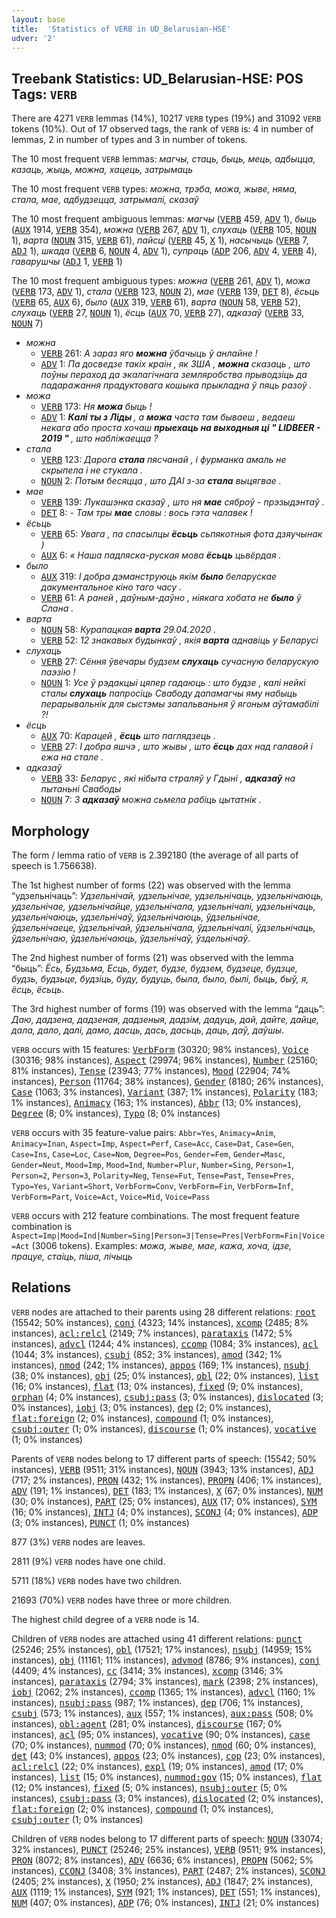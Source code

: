 ```yaml
---
layout: base
title:  'Statistics of VERB in UD_Belarusian-HSE'
udver: '2'
---
```


## Treebank Statistics: UD_Belarusian-HSE: POS Tags: `VERB`

There are 4271 `VERB` lemmas (14%), 10217 `VERB` types (19%) and 31092 `VERB` tokens (10%).
Out of 17 observed tags, the rank of `VERB` is: 4 in number of lemmas, 2 in number of types and 3 in number of tokens.

The 10 most frequent `VERB` lemmas: <em>магчы, стаць, быць, мець, адбыцца, казаць, жыць, можна, хацець, затрымаць</em>

The 10 most frequent `VERB` types:  <em>можна, трэба, можа, жыве, няма, стала, мае, адбудзецца, затрымалі, сказаў</em>

The 10 most frequent ambiguous lemmas: <em>магчы</em> (<tt><a href="be_hse-pos-VERB.html">VERB</a></tt> 459, <tt><a href="be_hse-pos-ADV.html">ADV</a></tt> 1), <em>быць</em> (<tt><a href="be_hse-pos-AUX.html">AUX</a></tt> 1914, <tt><a href="be_hse-pos-VERB.html">VERB</a></tt> 354), <em>можна</em> (<tt><a href="be_hse-pos-VERB.html">VERB</a></tt> 267, <tt><a href="be_hse-pos-ADV.html">ADV</a></tt> 1), <em>слухаць</em> (<tt><a href="be_hse-pos-VERB.html">VERB</a></tt> 105, <tt><a href="be_hse-pos-NOUN.html">NOUN</a></tt> 1), <em>варта</em> (<tt><a href="be_hse-pos-NOUN.html">NOUN</a></tt> 315, <tt><a href="be_hse-pos-VERB.html">VERB</a></tt> 61), <em>пайсці</em> (<tt><a href="be_hse-pos-VERB.html">VERB</a></tt> 45, <tt><a href="be_hse-pos-X.html">X</a></tt> 1), <em>насычыць</em> (<tt><a href="be_hse-pos-VERB.html">VERB</a></tt> 7, <tt><a href="be_hse-pos-ADJ.html">ADJ</a></tt> 1), <em>шкада</em> (<tt><a href="be_hse-pos-VERB.html">VERB</a></tt> 6, <tt><a href="be_hse-pos-NOUN.html">NOUN</a></tt> 4, <tt><a href="be_hse-pos-ADV.html">ADV</a></tt> 1), <em>супраць</em> (<tt><a href="be_hse-pos-ADP.html">ADP</a></tt> 206, <tt><a href="be_hse-pos-ADV.html">ADV</a></tt> 4, <tt><a href="be_hse-pos-VERB.html">VERB</a></tt> 4), <em>гаварушчы</em> (<tt><a href="be_hse-pos-ADJ.html">ADJ</a></tt> 1, <tt><a href="be_hse-pos-VERB.html">VERB</a></tt> 1)

The 10 most frequent ambiguous types:  <em>можна</em> (<tt><a href="be_hse-pos-VERB.html">VERB</a></tt> 261, <tt><a href="be_hse-pos-ADV.html">ADV</a></tt> 1), <em>можа</em> (<tt><a href="be_hse-pos-VERB.html">VERB</a></tt> 173, <tt><a href="be_hse-pos-ADV.html">ADV</a></tt> 1), <em>стала</em> (<tt><a href="be_hse-pos-VERB.html">VERB</a></tt> 123, <tt><a href="be_hse-pos-NOUN.html">NOUN</a></tt> 2), <em>мае</em> (<tt><a href="be_hse-pos-VERB.html">VERB</a></tt> 139, <tt><a href="be_hse-pos-DET.html">DET</a></tt> 8), <em>ёсьць</em> (<tt><a href="be_hse-pos-VERB.html">VERB</a></tt> 65, <tt><a href="be_hse-pos-AUX.html">AUX</a></tt> 6), <em>было</em> (<tt><a href="be_hse-pos-AUX.html">AUX</a></tt> 319, <tt><a href="be_hse-pos-VERB.html">VERB</a></tt> 61), <em>варта</em> (<tt><a href="be_hse-pos-NOUN.html">NOUN</a></tt> 58, <tt><a href="be_hse-pos-VERB.html">VERB</a></tt> 52), <em>слухаць</em> (<tt><a href="be_hse-pos-VERB.html">VERB</a></tt> 27, <tt><a href="be_hse-pos-NOUN.html">NOUN</a></tt> 1), <em>ёсць</em> (<tt><a href="be_hse-pos-AUX.html">AUX</a></tt> 70, <tt><a href="be_hse-pos-VERB.html">VERB</a></tt> 27), <em>адказаў</em> (<tt><a href="be_hse-pos-VERB.html">VERB</a></tt> 33, <tt><a href="be_hse-pos-NOUN.html">NOUN</a></tt> 7)


* <em>можна</em>
  * <tt><a href="be_hse-pos-VERB.html">VERB</a></tt> 261: <em>А зараз яго <b>можна</b> ўбачыць ў анлайне !</em>
  * <tt><a href="be_hse-pos-ADV.html">ADV</a></tt> 1: <em>Па досведзе такіх краін , як ЗША , <b>можна</b> сказаць , што поўны пераход да экалагічнага земляробства прыводзіць да падаражання прадуктовага кошыка прыкладна ў пяць разоў .</em>
* <em>можа</em>
  * <tt><a href="be_hse-pos-VERB.html">VERB</a></tt> 173: <em>Ня <b>можа</b> быць !</em>
  * <tt><a href="be_hse-pos-ADV.html">ADV</a></tt> 1: <em><strong> Калі ты з Ліды </strong> , а <b>можа</b> часта там бываеш , ведаеш некага або проста хочаш <strong> прыехаць на выходныя ці " LIDBEER - 2019 " </strong> , што набліжаецца ?</em>
* <em>стала</em>
  * <tt><a href="be_hse-pos-VERB.html">VERB</a></tt> 123: <em>Дарога <b>стала</b> пясчанай , і фурманка амаль не скрыпела і не стукала .</em>
  * <tt><a href="be_hse-pos-NOUN.html">NOUN</a></tt> 2: <em>Потым бесяцца , што ДАІ з-за <b>стала</b> выцягвае .</em>
* <em>мае</em>
  * <tt><a href="be_hse-pos-VERB.html">VERB</a></tt> 139: <em>Лукашэнка сказаў , што ня <b>мае</b> сяброў - прэзыдэнтаў .</em>
  * <tt><a href="be_hse-pos-DET.html">DET</a></tt> 8: <em>- Там тры <b>мае</b> словы : вось гэта чалавек !</em>
* <em>ёсьць</em>
  * <tt><a href="be_hse-pos-VERB.html">VERB</a></tt> 65: <em>Увага , па спасылцы <b>ёсьць</b> сьпякотныя фота дзяучынак )</em>
  * <tt><a href="be_hse-pos-AUX.html">AUX</a></tt> 6: <em>« Наша падляска-руская мова <b>ёсьць</b> цьвёрдая .</em>
* <em>было</em>
  * <tt><a href="be_hse-pos-AUX.html">AUX</a></tt> 319: <em>І добра дэманструюць якім <b>было</b> беларускае дакументальное кіно таго часу .</em>
  * <tt><a href="be_hse-pos-VERB.html">VERB</a></tt> 61: <em>А раней , даўным-даўно , ніякага хобата не <b>было</b> ў Слана .</em>
* <em>варта</em>
  * <tt><a href="be_hse-pos-NOUN.html">NOUN</a></tt> 58: <em>Курапацкая <b>варта</b> 29.04.2020 .</em>
  * <tt><a href="be_hse-pos-VERB.html">VERB</a></tt> 52: <em>12 знакавых будынкаў , якія <b>варта</b> аднавіць у Беларусі</em>
* <em>слухаць</em>
  * <tt><a href="be_hse-pos-VERB.html">VERB</a></tt> 27: <em>Сёння ўвечары будзем <b>слухаць</b> сучасную беларускую паэзію !</em>
  * <tt><a href="be_hse-pos-NOUN.html">NOUN</a></tt> 1: <em>Усе ў рэдакцыі цяпер гадаюць : што будзе , калі нейкі сталы <b>слухаць</b> папросіць Свабоду дапамагчы яму набыць перарывальнік для сыстэмы запальваньня ў ягоным аўтамабілі ?!</em>
* <em>ёсць</em>
  * <tt><a href="be_hse-pos-AUX.html">AUX</a></tt> 70: <em>Карацей , <b>ёсць</b> што паглядзець .</em>
  * <tt><a href="be_hse-pos-VERB.html">VERB</a></tt> 27: <em>І добра яшчэ , што жывы , што <b>ёсць</b> дах над галавой і ежа на стале .</em>
* <em>адказаў</em>
  * <tt><a href="be_hse-pos-VERB.html">VERB</a></tt> 33: <em>Беларус , які нібыта страляў у Гдыні , <b>адказаў</b> на пытаньні Свабоды</em>
  * <tt><a href="be_hse-pos-NOUN.html">NOUN</a></tt> 7: <em>З <b>адказаў</b> можна сьмела рабіць цытатнік .</em>

## Morphology

The form / lemma ratio of `VERB` is 2.392180 (the average of all parts of speech is 1.756638).

The 1st highest number of forms (22) was observed with the lemma “удзельнічаць”: <em>Удзельнічай, удзельнiчае, удзельнiчаць, удзельнiчаюць, удзельнічае, удзельнічайце, удзельнічала, удзельнічалі, удзельнічаць, удзельнічаюць, удзельнічаў, ўдзельнiчаюць, ўдзельнічае, ўдзельнічаеце, ўдзельнічай, ўдзельнічала, ўдзельнічалі, ўдзельнічаць, ўдзельнічаю, ўдзельнічаюць, ўдзельнічаў, ўздельнічаў</em>.

The 2nd highest number of forms (21) was observed with the lemma “быць”: <em>Ёсь, Будзьма, Есць, будет, будзе, будзем, будзеце, будзце, будзь, будзьце, будзіць, буду, будуць, была, было, былі, быць, быў, я, ёсць, ёсьць</em>.

The 3rd highest number of forms (19) was observed with the lemma “даць”: <em>Даю, дадзена, дадзеная, дадзеныя, дадзім, дадуць, дай, дайте, дайце, дала, дало, далі, дамо, дасць, дась, дасьць, даць, даў, даўшы</em>.

`VERB` occurs with 15 features: <tt><a href="be_hse-feat-VerbForm.html">VerbForm</a></tt> (30320; 98% instances), <tt><a href="be_hse-feat-Voice.html">Voice</a></tt> (30316; 98% instances), <tt><a href="be_hse-feat-Aspect.html">Aspect</a></tt> (29974; 96% instances), <tt><a href="be_hse-feat-Number.html">Number</a></tt> (25160; 81% instances), <tt><a href="be_hse-feat-Tense.html">Tense</a></tt> (23943; 77% instances), <tt><a href="be_hse-feat-Mood.html">Mood</a></tt> (22904; 74% instances), <tt><a href="be_hse-feat-Person.html">Person</a></tt> (11764; 38% instances), <tt><a href="be_hse-feat-Gender.html">Gender</a></tt> (8180; 26% instances), <tt><a href="be_hse-feat-Case.html">Case</a></tt> (1063; 3% instances), <tt><a href="be_hse-feat-Variant.html">Variant</a></tt> (387; 1% instances), <tt><a href="be_hse-feat-Polarity.html">Polarity</a></tt> (183; 1% instances), <tt><a href="be_hse-feat-Animacy.html">Animacy</a></tt> (163; 1% instances), <tt><a href="be_hse-feat-Abbr.html">Abbr</a></tt> (13; 0% instances), <tt><a href="be_hse-feat-Degree.html">Degree</a></tt> (8; 0% instances), <tt><a href="be_hse-feat-Typo.html">Typo</a></tt> (8; 0% instances)

`VERB` occurs with 35 feature-value pairs: `Abbr=Yes`, `Animacy=Anim`, `Animacy=Inan`, `Aspect=Imp`, `Aspect=Perf`, `Case=Acc`, `Case=Dat`, `Case=Gen`, `Case=Ins`, `Case=Loc`, `Case=Nom`, `Degree=Pos`, `Gender=Fem`, `Gender=Masc`, `Gender=Neut`, `Mood=Imp`, `Mood=Ind`, `Number=Plur`, `Number=Sing`, `Person=1`, `Person=2`, `Person=3`, `Polarity=Neg`, `Tense=Fut`, `Tense=Past`, `Tense=Pres`, `Typo=Yes`, `Variant=Short`, `VerbForm=Conv`, `VerbForm=Fin`, `VerbForm=Inf`, `VerbForm=Part`, `Voice=Act`, `Voice=Mid`, `Voice=Pass`

`VERB` occurs with 212 feature combinations.
The most frequent feature combination is `Aspect=Imp|Mood=Ind|Number=Sing|Person=3|Tense=Pres|VerbForm=Fin|Voice=Act` (3006 tokens).
Examples: <em>можа, жыве, мае, кажа, хоча, ідзе, працуе, стаіць, піша, лічыць</em>


## Relations

`VERB` nodes are attached to their parents using 28 different relations: <tt><a href="be_hse-dep-root.html">root</a></tt> (15542; 50% instances), <tt><a href="be_hse-dep-conj.html">conj</a></tt> (4323; 14% instances), <tt><a href="be_hse-dep-xcomp.html">xcomp</a></tt> (2485; 8% instances), <tt><a href="be_hse-dep-acl-relcl.html">acl:relcl</a></tt> (2149; 7% instances), <tt><a href="be_hse-dep-parataxis.html">parataxis</a></tt> (1472; 5% instances), <tt><a href="be_hse-dep-advcl.html">advcl</a></tt> (1244; 4% instances), <tt><a href="be_hse-dep-ccomp.html">ccomp</a></tt> (1084; 3% instances), <tt><a href="be_hse-dep-acl.html">acl</a></tt> (1044; 3% instances), <tt><a href="be_hse-dep-csubj.html">csubj</a></tt> (852; 3% instances), <tt><a href="be_hse-dep-amod.html">amod</a></tt> (342; 1% instances), <tt><a href="be_hse-dep-nmod.html">nmod</a></tt> (242; 1% instances), <tt><a href="be_hse-dep-appos.html">appos</a></tt> (169; 1% instances), <tt><a href="be_hse-dep-nsubj.html">nsubj</a></tt> (38; 0% instances), <tt><a href="be_hse-dep-obj.html">obj</a></tt> (25; 0% instances), <tt><a href="be_hse-dep-obl.html">obl</a></tt> (22; 0% instances), <tt><a href="be_hse-dep-list.html">list</a></tt> (16; 0% instances), <tt><a href="be_hse-dep-flat.html">flat</a></tt> (13; 0% instances), <tt><a href="be_hse-dep-fixed.html">fixed</a></tt> (9; 0% instances), <tt><a href="be_hse-dep-orphan.html">orphan</a></tt> (4; 0% instances), <tt><a href="be_hse-dep-csubj-pass.html">csubj:pass</a></tt> (3; 0% instances), <tt><a href="be_hse-dep-dislocated.html">dislocated</a></tt> (3; 0% instances), <tt><a href="be_hse-dep-iobj.html">iobj</a></tt> (3; 0% instances), <tt><a href="be_hse-dep-dep.html">dep</a></tt> (2; 0% instances), <tt><a href="be_hse-dep-flat-foreign.html">flat:foreign</a></tt> (2; 0% instances), <tt><a href="be_hse-dep-compound.html">compound</a></tt> (1; 0% instances), <tt><a href="be_hse-dep-csubj-outer.html">csubj:outer</a></tt> (1; 0% instances), <tt><a href="be_hse-dep-discourse.html">discourse</a></tt> (1; 0% instances), <tt><a href="be_hse-dep-vocative.html">vocative</a></tt> (1; 0% instances)

Parents of `VERB` nodes belong to 17 different parts of speech:  (15542; 50% instances), <tt><a href="be_hse-pos-VERB.html">VERB</a></tt> (9511; 31% instances), <tt><a href="be_hse-pos-NOUN.html">NOUN</a></tt> (3943; 13% instances), <tt><a href="be_hse-pos-ADJ.html">ADJ</a></tt> (717; 2% instances), <tt><a href="be_hse-pos-PRON.html">PRON</a></tt> (432; 1% instances), <tt><a href="be_hse-pos-PROPN.html">PROPN</a></tt> (406; 1% instances), <tt><a href="be_hse-pos-ADV.html">ADV</a></tt> (191; 1% instances), <tt><a href="be_hse-pos-DET.html">DET</a></tt> (183; 1% instances), <tt><a href="be_hse-pos-X.html">X</a></tt> (67; 0% instances), <tt><a href="be_hse-pos-NUM.html">NUM</a></tt> (30; 0% instances), <tt><a href="be_hse-pos-PART.html">PART</a></tt> (25; 0% instances), <tt><a href="be_hse-pos-AUX.html">AUX</a></tt> (17; 0% instances), <tt><a href="be_hse-pos-SYM.html">SYM</a></tt> (16; 0% instances), <tt><a href="be_hse-pos-INTJ.html">INTJ</a></tt> (4; 0% instances), <tt><a href="be_hse-pos-SCONJ.html">SCONJ</a></tt> (4; 0% instances), <tt><a href="be_hse-pos-ADP.html">ADP</a></tt> (3; 0% instances), <tt><a href="be_hse-pos-PUNCT.html">PUNCT</a></tt> (1; 0% instances)

877 (3%) `VERB` nodes are leaves.

2811 (9%) `VERB` nodes have one child.

5711 (18%) `VERB` nodes have two children.

21693 (70%) `VERB` nodes have three or more children.

The highest child degree of a `VERB` node is 14.

Children of `VERB` nodes are attached using 41 different relations: <tt><a href="be_hse-dep-punct.html">punct</a></tt> (25246; 25% instances), <tt><a href="be_hse-dep-obl.html">obl</a></tt> (17521; 17% instances), <tt><a href="be_hse-dep-nsubj.html">nsubj</a></tt> (14959; 15% instances), <tt><a href="be_hse-dep-obj.html">obj</a></tt> (11161; 11% instances), <tt><a href="be_hse-dep-advmod.html">advmod</a></tt> (8786; 9% instances), <tt><a href="be_hse-dep-conj.html">conj</a></tt> (4409; 4% instances), <tt><a href="be_hse-dep-cc.html">cc</a></tt> (3414; 3% instances), <tt><a href="be_hse-dep-xcomp.html">xcomp</a></tt> (3146; 3% instances), <tt><a href="be_hse-dep-parataxis.html">parataxis</a></tt> (2794; 3% instances), <tt><a href="be_hse-dep-mark.html">mark</a></tt> (2398; 2% instances), <tt><a href="be_hse-dep-iobj.html">iobj</a></tt> (2062; 2% instances), <tt><a href="be_hse-dep-ccomp.html">ccomp</a></tt> (1365; 1% instances), <tt><a href="be_hse-dep-advcl.html">advcl</a></tt> (1160; 1% instances), <tt><a href="be_hse-dep-nsubj-pass.html">nsubj:pass</a></tt> (987; 1% instances), <tt><a href="be_hse-dep-dep.html">dep</a></tt> (706; 1% instances), <tt><a href="be_hse-dep-csubj.html">csubj</a></tt> (573; 1% instances), <tt><a href="be_hse-dep-aux.html">aux</a></tt> (557; 1% instances), <tt><a href="be_hse-dep-aux-pass.html">aux:pass</a></tt> (508; 0% instances), <tt><a href="be_hse-dep-obl-agent.html">obl:agent</a></tt> (281; 0% instances), <tt><a href="be_hse-dep-discourse.html">discourse</a></tt> (167; 0% instances), <tt><a href="be_hse-dep-acl.html">acl</a></tt> (95; 0% instances), <tt><a href="be_hse-dep-vocative.html">vocative</a></tt> (90; 0% instances), <tt><a href="be_hse-dep-case.html">case</a></tt> (70; 0% instances), <tt><a href="be_hse-dep-nummod.html">nummod</a></tt> (70; 0% instances), <tt><a href="be_hse-dep-nmod.html">nmod</a></tt> (60; 0% instances), <tt><a href="be_hse-dep-det.html">det</a></tt> (43; 0% instances), <tt><a href="be_hse-dep-appos.html">appos</a></tt> (23; 0% instances), <tt><a href="be_hse-dep-cop.html">cop</a></tt> (23; 0% instances), <tt><a href="be_hse-dep-acl-relcl.html">acl:relcl</a></tt> (22; 0% instances), <tt><a href="be_hse-dep-expl.html">expl</a></tt> (19; 0% instances), <tt><a href="be_hse-dep-amod.html">amod</a></tt> (17; 0% instances), <tt><a href="be_hse-dep-list.html">list</a></tt> (15; 0% instances), <tt><a href="be_hse-dep-nummod-gov.html">nummod:gov</a></tt> (15; 0% instances), <tt><a href="be_hse-dep-flat.html">flat</a></tt> (12; 0% instances), <tt><a href="be_hse-dep-fixed.html">fixed</a></tt> (5; 0% instances), <tt><a href="be_hse-dep-nsubj-outer.html">nsubj:outer</a></tt> (5; 0% instances), <tt><a href="be_hse-dep-csubj-pass.html">csubj:pass</a></tt> (3; 0% instances), <tt><a href="be_hse-dep-dislocated.html">dislocated</a></tt> (2; 0% instances), <tt><a href="be_hse-dep-flat-foreign.html">flat:foreign</a></tt> (2; 0% instances), <tt><a href="be_hse-dep-compound.html">compound</a></tt> (1; 0% instances), <tt><a href="be_hse-dep-csubj-outer.html">csubj:outer</a></tt> (1; 0% instances)

Children of `VERB` nodes belong to 17 different parts of speech: <tt><a href="be_hse-pos-NOUN.html">NOUN</a></tt> (33074; 32% instances), <tt><a href="be_hse-pos-PUNCT.html">PUNCT</a></tt> (25246; 25% instances), <tt><a href="be_hse-pos-VERB.html">VERB</a></tt> (9511; 9% instances), <tt><a href="be_hse-pos-PRON.html">PRON</a></tt> (8072; 8% instances), <tt><a href="be_hse-pos-ADV.html">ADV</a></tt> (6636; 6% instances), <tt><a href="be_hse-pos-PROPN.html">PROPN</a></tt> (5062; 5% instances), <tt><a href="be_hse-pos-CCONJ.html">CCONJ</a></tt> (3408; 3% instances), <tt><a href="be_hse-pos-PART.html">PART</a></tt> (2487; 2% instances), <tt><a href="be_hse-pos-SCONJ.html">SCONJ</a></tt> (2405; 2% instances), <tt><a href="be_hse-pos-X.html">X</a></tt> (1950; 2% instances), <tt><a href="be_hse-pos-ADJ.html">ADJ</a></tt> (1847; 2% instances), <tt><a href="be_hse-pos-AUX.html">AUX</a></tt> (1119; 1% instances), <tt><a href="be_hse-pos-SYM.html">SYM</a></tt> (921; 1% instances), <tt><a href="be_hse-pos-DET.html">DET</a></tt> (551; 1% instances), <tt><a href="be_hse-pos-NUM.html">NUM</a></tt> (407; 0% instances), <tt><a href="be_hse-pos-ADP.html">ADP</a></tt> (76; 0% instances), <tt><a href="be_hse-pos-INTJ.html">INTJ</a></tt> (21; 0% instances)

